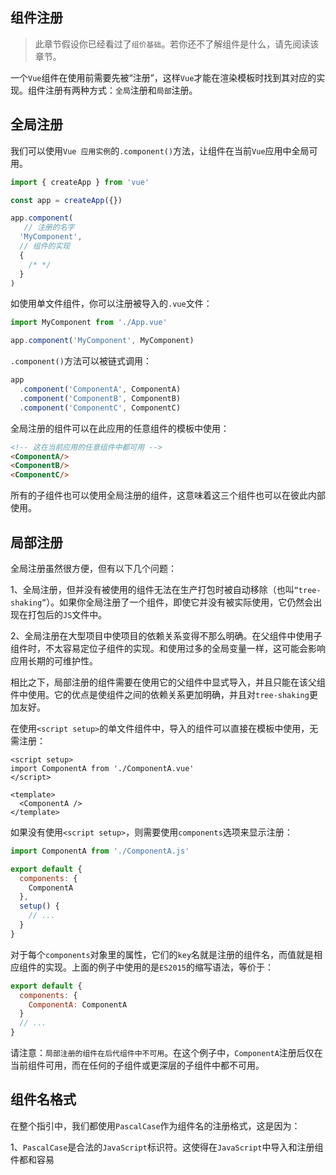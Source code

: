 ## 组件注册

> 此章节假设你已经看过了`组价基础`。若你还不了解组件是什么，请先阅读该章节。

一个`Vue`组件在使用前需要先被“注册”，这样`Vue`才能在渲染模板时找到其对应的实现。组件注册有两种方式：`全局`注册和`局部`注册。

## 全局注册

我们可以使用`Vue 应用实例`的`.component()`方法，让组件在当前`Vue`应用中全局可用。

```js
import { createApp } from 'vue'

const app = createApp({})

app.component(
   // 注册的名字
  'MyComponent',
  // 组件的实现
  {
    /* */
  }
)
```
如使用单文件组件，你可以注册被导入的`.vue`文件：

```js
import MyComponent from './App.vue'

app.component('MyComponent', MyComponent)
```

`.component()`方法可以被链式调用：

```js
app
  .component('ComponentA', ComponentA)
  .component('ComponentB', ComponentB)
  .component('ComponentC', ComponentC)
```
全局注册的组件可以在此应用的任意组件的模板中使用：

```html
<!-- 这在当前应用的任意组件中都可用 -->
<ComponentA/>
<ComponentB/>
<ComponentC/>
```
所有的子组件也可以使用全局注册的组件，这意味着这三个组件也可以在彼此内部使用。

## 局部注册

全局注册虽然很方便，但有以下几个问题：

1、全局注册，但并没有被使用的组件无法在生产打包时被自动移除（也叫`“tree-shaking”`）。如果你全局注册了一个组件，即使它并没有被实际使用，它仍然会出现在打包后的`JS`文件中。

2、全局注册在大型项目中使项目的依赖关系变得不那么明确。在父组件中使用子组件时，不太容易定位子组件的实现。和使用过多的全局变量一样，这可能会影响应用长期的可维护性。

相比之下，局部注册的组件需要在使用它的父组件中显式导入，并且只能在该父组件中使用。它的优点是使组件之间的依赖关系更加明确，并且对`tree-shaking`更加友好。

在使用`<script setup>`的单文件组件中，导入的组件可以直接在模板中使用，无需注册：

```vue
<script setup>
import ComponentA from './ComponentA.vue'
</script>

<template>
  <ComponentA />
</template>
```

如果没有使用`<script setup>`，则需要使用`components`选项来显示注册：

```js
import ComponentA from './ComponentA.js'

export default {
  components: {
    ComponentA
  },
  setup() {
    // ...
  }
}
```

对于每个`components`对象里的属性，它们的`key`名就是注册的组件名，而值就是相应组件的实现。上面的例子中使用的是`ES2015`的缩写语法，等价于：

```js
export default {
  components: {
    ComponentA: ComponentA
  }
  // ...
}
```

请注意：`局部注册的组件在后代组件中不可用`。在这个例子中，`ComponentA`注册后仅在当前组件可用，而在任何的子组件或更深层的子组件中都不可用。

## 组件名格式

在整个指引中，我们都使用`PascalCase`作为组件名的注册格式，这是因为：

1、`PascalCase`是合法的`JavaScript`标识符。这使得在`JavaScript`中导入和注册组件都和容易





